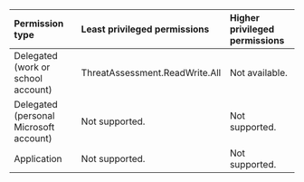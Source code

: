 |Permission type|Least privileged permissions|Higher privileged permissions|
|:---|:---|:---|
|Delegated (work or school account)|ThreatAssessment.ReadWrite.All|Not available.|
|Delegated (personal Microsoft account)|Not supported.|Not supported.|
|Application|Not supported.|Not supported.|